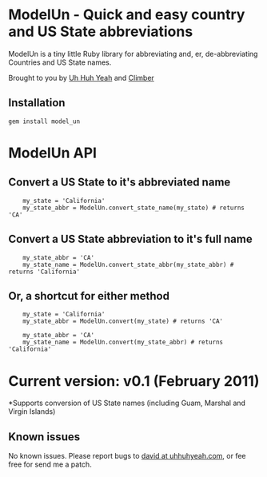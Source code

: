 ModelUn - Quick and easy country and US State abbreviations
===========================================================

ModelUn is a tiny little Ruby library for abbreviating and, er, de-abbreviating Countries and US State names. 

Brought to you by [Uh Huh Yeah](http://uhhuhyeah.com/) and [Climber](http://www.climber.com/)

Installation
-------------

    gem install model_un


ModelUn API
===========

Convert a US State to it's abbreviated name
-------------------------------------------

		my_state = 'California'
		my_state_abbr = ModelUn.convert_state_name(my_state) # returns 'CA'
	
Convert a US State abbreviation to it's full name
-------------------------------------------------

		my_state_abbr = 'CA'
		my_state_name = ModelUn.convert_state_abbr(my_state_abbr) # returns 'California'
	
Or, a shortcut for either method
--------------------------------

		my_state = 'California'
		my_state_abbr = ModelUn.convert(my_state) # returns 'CA'	

		my_state_abbr = 'CA'
		my_state_name = ModelUn.convert(my_state_abbr) # returns 'California'	


Current version: v0.1 (February 2011)
=====================================

*Supports conversion of US State names (including Guam, Marshal and Virgin Islands) 

Known issues
------------

No known issues. Please report bugs to [david at uhhuhyeah.com](mailto:david@uhhuhyeah.com?subject=ModelUn), or fee free for send me a patch.
